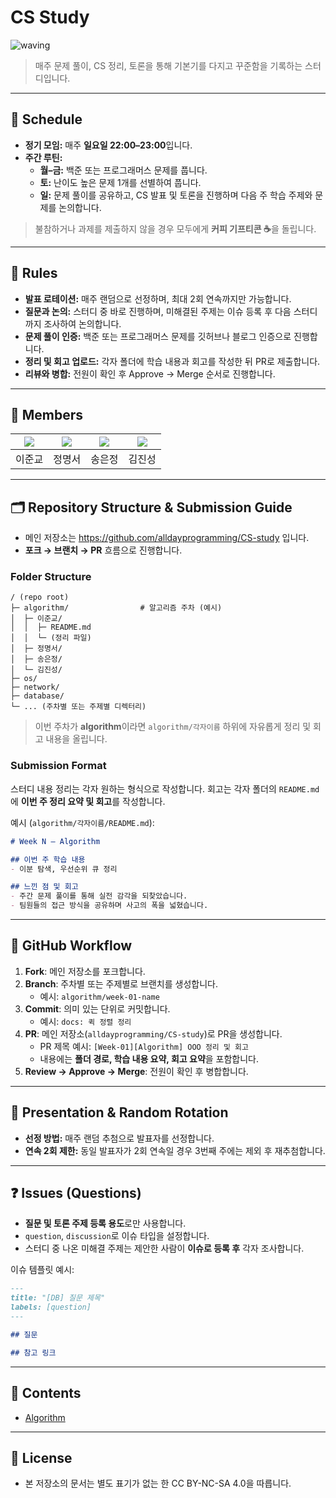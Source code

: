 # CS Study

![waving](https://capsule-render.vercel.app/api?type=waving&height=140&text=CS%20Study&fontAlign=72&fontAlignY=40&fontSize=52&color=gradient&fontColor=FFFFFF)

> 매주 문제 풀이, CS 정리, 토론을 통해 기본기를 다지고 꾸준함을 기록하는 스터디입니다.

---

## 📆 Schedule
- **정기 모임:** 매주 **일요일 22:00–23:00**입니다.
- **주간 루틴:**
  - **월–금:** 백준 또는 프로그래머스 문제를 풉니다.
  - **토:** 난이도 높은 문제 1개를 선별하여 풉니다.
  - **일:** 문제 풀이를 공유하고, CS 발표 및 토론을 진행하며 다음 주 학습 주제와 문제를 논의합니다.

> 불참하거나 과제를 제출하지 않을 경우 모두에게 **커피 기프티콘 ☕️**을 돌립니다.

---

## 🌳 Rules
- **발표 로테이션:** 매주 랜덤으로 선정하며, 최대 2회 연속까지만 가능합니다.
- **질문과 논의:** 스터디 중 바로 진행하며, 미해결된 주제는 이슈 등록 후 다음 스터디까지 조사하여 논의합니다.
- **문제 풀이 인증:** 백준 또는 프로그래머스 문제를 깃허브나 블로그 인증으로 진행합니다.
- **정리 및 회고 업로드:** 각자 폴더에 학습 내용과 회고를 작성한 뒤 PR로 제출합니다.
- **리뷰와 병합:** 전원이 확인 후 Approve → Merge 순서로 진행합니다.

---

## 👥 Members

|[![](https://github.com/JoonKyoLee.png?size=80)](https://github.com/JoonKyoLee)|[![](https://github.com/ohu-star.png?size=80)](https://github.com/ohu-star)|[![](https://github.com/ejsong25.png?size=80)](https://github.com/ejsong25)|[![](https://github.com/smileman62.png?size=80)](https://github.com/smileman62)|
|:---:|:---:|:---:|:---:|
| 이준교 | 정명서 | 송은정 | 김진성 |

---

## 🗂️ Repository Structure & Submission Guide
- 메인 저장소는 https://github.com/alldayprogramming/CS-study 입니다.
- **포크 → 브랜치 → PR** 흐름으로 진행합니다.

### Folder Structure
```
/ (repo root)
├─ algorithm/                # 알고리즘 주차 (예시)
│  ├─ 이준교/
│  │  ├─ README.md
│  │  └─ (정리 파일)
│  ├─ 정명서/
│  ├─ 송은정/
│  └─ 김진성/
├─ os/
├─ network/
├─ database/
└─ ... (주차별 또는 주제별 디렉터리)
```
> 이번 주차가 **algorithm**이라면 `algorithm/각자이름` 하위에 자유롭게 정리 및 회고 내용을 올립니다.

### Submission Format
스터디 내용 정리는 각자 원하는 형식으로 작성합니다. 회고는 각자 폴더의 `README.md`에 **이번 주 정리 요약 및 회고**를 작성합니다.

예시 (`algorithm/각자이름/README.md`):
```md
# Week N – Algorithm

## 이번 주 학습 내용
- 이분 탐색, 우선순위 큐 정리

## 느낀 점 및 회고
- 주간 문제 풀이를 통해 실전 감각을 되찾았습니다.
- 팀원들의 접근 방식을 공유하며 사고의 폭을 넓혔습니다.
```

---

## 🔀 GitHub Workflow
1. **Fork**: 메인 저장소를 포크합니다.
2. **Branch**: 주차별 또는 주제별로 브랜치를 생성합니다.
   - 예시: `algorithm/week-01-name`
3. **Commit**: 의미 있는 단위로 커밋합니다.
   - 예시: `docs: 퀵 정렬 정리`
4. **PR**: 메인 저장소(`alldayprogramming/CS-study`)로 PR을 생성합니다.
   - PR 제목 예시: `[Week-01][Algorithm] OOO 정리 및 회고`
   - 내용에는 **폴더 경로, 학습 내용 요약, 회고 요약**을 포함합니다.
5. **Review → Approve → Merge**: 전원이 확인 후 병합합니다.

---

## 🎤 Presentation & Random Rotation
- **선정 방법:** 매주 랜덤 추첨으로 발표자를 선정합니다.
- **연속 2회 제한:** 동일 발표자가 2회 연속일 경우 3번째 주에는 제외 후 재추첨합니다.

---

## ❓ Issues (Questions)
- **질문 및 토론 주제 등록 용도**로만 사용합니다.
- `question`, `discussion`로 이슈 타입을 설정합니다.
- 스터디 중 나온 미해결 주제는 제안한 사람이 **이슈로 등록 후** 각자 조사합니다.

이슈 템플릿 예시:
```md
---
title: "[DB] 질문 제목"
labels: [question]
---

## 질문

## 참고 링크
```

---

## 🧭 Contents

- [Algorithm](./algorithm)

---

## 📜 License
- 본 저장소의 문서는 별도 표기가 없는 한 CC BY-NC-SA 4.0을 따릅니다.


